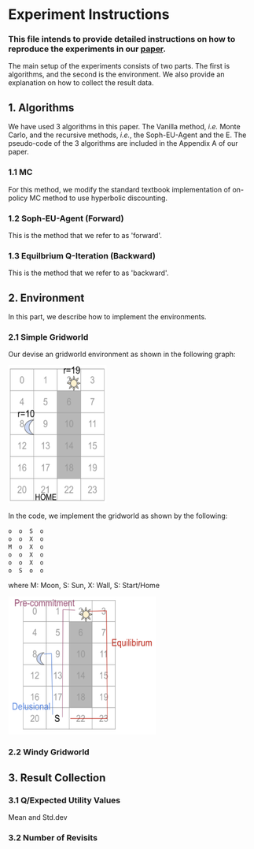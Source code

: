 # Experiment Instructions
### This file intends to provide detailed instructions on how to reproduce the experiments in our [paper]().
The main setup of the experiments consists of two parts. The first is algorithms, and the second is the environment. We also provide an explanation on how to collect the result data.

## 1. Algorithms
We have used 3 algorithms in this paper. The Vanilla method, _i.e._ Monte Carlo, and the recursive methods, _i.e._, the Soph-EU-Agent and the E. The pseudo-code of the 3 algorithms are included in the Appendix A of our paper.

### 1.1 MC
For this method, we modify the standard textbook implementation of on-policy MC method to use hyperbolic discounting.

### 1.2 Soph-EU-Agent (Forward)
This is the method that we refer to as 'forward'. 

### 1.3 Equilbrium Q-Iteration (Backward)
This is the method that we refer to as 'backward'.


## 2. Environment
In this part, we describe how to implement the environments.

### 2.1 Simple Gridworld
Our devise an gridworld environment as shown in the following graph:


<div>
<img src="figs/envs/gridworld.png" width="200" height="280"/>
</div>

In the code, we implement the gridworld as shown by the following: 

    o  o  S  o
    o  o  X  o
    M  o  X  o
    o  o  X  o
    o  o  X  o
    o  S  o  o
    
 where M: Moon, S: Sun, X: Wall, S: Start/Home

<div>
<img src="figs/envs/gridworld_with_traj.png" width="300" height="280"/>
</div>

### 2.2 Windy Gridworld


## 3. Result Collection

### 3.1 Q/Expected Utility Values
Mean and Std.dev

### 3.2 Number of Revisits

